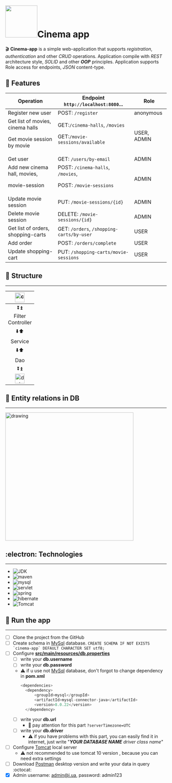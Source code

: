 # <h1><img src="https://cdn-icons-png.flaticon.com/512/1067/1067089.png" width="100"/>Cinema app</h1>
:clapper: **Cinema-app** is a simple web-application that supports <em>registration</em>, <em>authentication</em> and other <em>CRUD</em> operations. Application compile with <i>REST</i> architecture style, <i>SOLID</i> and other ***OOP*** principles. Application supports Role access for endpoints, <i>JSON</i> content-type.

:dart: Features
---
|Operation|Endpoint `http://localhost:8080`...|Role|
|---------|--------|----|
|Register new user|POST: `/register`|anonymous|
|Get list of movies, cinema halls <p>Get movie session by movie</p>|GET:`/cinema-halls`, `/movies` <p>GET:`/movie-sessions/available`</p>|USER, ADMIN|
|Get user|GET: `/users/by-email`|ADMIN|
|Add new cinema hall, movies,<p>movie-session</p>|POST: `/cinema-halls`, `/movies`,<p>POST: `/movie-sessions`</p>|ADMIN|
|Update movie session|PUT: `/movie-sessions/{id}`|ADMIN|
|Delete movie session|DELETE: `/movie-sessions/{id}`|ADMIN|
|Get list of orders, shopping-carts|GET: `/orders`, `/shopping-carts/by-user`|USER|
|Add order|POST: `/orders/complete`|USER|
|Update shopping-cart|PUT: `/shopping-carts/movie-sessions`|USER|

## :pancakes: Structure
----
|<img src="https://spaces-cdn.clipsafari.com/cehwijh0e7m9jv1r9g7hrgz5u70i" alt="comp" width="30"/>|
|----------|
|<div align="center">:arrow_double_down::arrow_double_up:</div>|
|<div align="center">Filter</div><div align="center">Controller</div>|
|<div align="center">:arrow_down::arrow_up:</div>|
|<div align="center">Service</div>|
|<div align="center">:arrow_down::arrow_up:</div>|
|<div align="center">Dao</div>|
|<div align="center">:arrow_double_down::arrow_double_up:</div>|
|<div align="center"><img src="https://spaces-cdn.clipsafari.com/bsu2nc68wv4cpli10l62sotq9ma4" alt="database" width="30"/></div>|

## :key: Entity relations in DB
---
<img src="https://user-images.githubusercontent.com/112484426/209444011-ccf39ec5-4c01-45a6-b5b6-d1f6407a7b16.png" alt="drawing" width="400"/>

## :electron: Technologies
---
+ ![JDK](https://img.shields.io/badge/JDK-11-red)
+ ![maven](https://img.shields.io/badge/Maven-4.0.0-blue)
+ ![mysql](https://img.shields.io/badge/Mysql-8.0.22-lightgrey)
+ ![servlet](https://img.shields.io/badge/ServletAPI-4.0.1-brightgreen)
+ ![spring](https://img.shields.io/badge/Spring-5.2.2.RELEASE-green)
+ ![hibernate](https://img.shields.io/badge/Hibernate-5.4.27.Final-red)
+ ![Tomcat](https://img.shields.io/badge/Tomcat-9.0.69-green)

## :rocket: Run the app
---
+ [ ] Clone the project from the GitHub
+ [ ] Create schema in [MySql](https://dev.mysql.com/downloads/installer/) database. ```CREATE SCHEMA IF NOT EXISTS `cinema-app` DEFAULT CHARACTER SET utf8;```
+ [ ] Configure [**src/main/resources/db.properties**](https://github.com/Andew-Miroshnikov/my-cinema-app/blob/main/src/main/resources/db.properties)
    + [ ] write your **db.username**
    + [ ] write your **db.password**
    + :warning: if u use not [MySql](https://dev.mysql.com/downloads/installer/) database, don't forgot to change dependency in **pom.xml**
      ```java
      <dependencies>
        <dependency>
            <groupId>mysql</groupId>
            <artifactId>mysql-connector-java</artifactId>
            <version>8.0.22</version>
        </dependency>
        ```
    + [ ] write your **db.url**
        + :eyes: pay attention for this part `?serverTimezone=UTC`
    + [ ] write your **db.driver**
        + :warning: if you have problems with this part, you can easily find it in internet, just write "***YOUR DATABASE NAME*** *driver class name*"
+ [ ] Configure [Tomcat](https://tomcat.apache.org/download-90.cgi) local server
    + :warning: not recommended to use tomcat 10 version , because you can need extra settings
+ [ ] Download [Postman](https://www.postman.com) desktop version and write your data in query :octocat:
+ [X] Admin username: admin@i.ua, password: admin123
